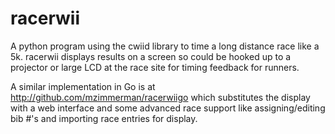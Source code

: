 racerwii
========

A python program using the cwiid library to time a long distance race like a 5k.  racerwii displays results on a screen so could be hooked up to a projector or large LCD at the race site for timing feedback for runners.

A similar implementation in Go is at http://github.com/mzimmerman/racerwiigo which substitutes the display with a web interface and some advanced race support like assigning/editing bib #'s and importing race entries for display.

